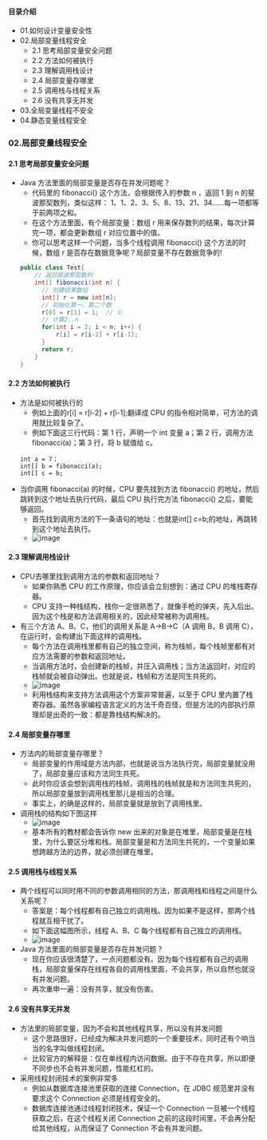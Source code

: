 #### 目录介绍
- 01.如何设计变量安全性
- 02.局部变量线程安全
    - 2.1 思考局部变量安全问题
    - 2.2 方法如何被执行
    - 2.3 理解调用栈设计
    - 2.4 局部变量存哪里
    - 2.5 调用栈与线程关系
    - 2.6 没有共享无并发
- 03.全局变量线程不安全
- 04.静态变量线程安全



### 02.局部变量线程安全
#### 2.1 思考局部变量安全问题
- Java 方法里面的局部变量是否存在并发问题呢？
    - 代码里的 fibonacci() 这个方法，会根据传入的参数 n ，返回 1 到 n 的斐波那契数列，类似这样： 1、1、2、3、5、8、13、21、34……每一项都等于前两项之和。
    - 在这个方法里面，有个局部变量：数组 r 用来保存数列的结果，每次计算完一项，都会更新数组 r 对应位置中的值。
    - 你可以思考这样一个问题，当多个线程调用 fibonacci() 这个方法的时候，数组 r 是否存在数据竞争呢？局部变量不存在数据竞争的!
    ``` java
    public class Test{
        // 返回斐波那契数列
        int[] fibonacci(int n) {
          // 创建结果数组
          int[] r = new int[n];
          // 初始化第一、第二个数
          r[0] = r[1] = 1;  // ①
          // 计算2..n
          for(int i = 2; i < n; i++) {
              r[i] = r[i-2] + r[i-1];
          }
          return r;
        }
    }
    ```


#### 2.2 方法如何被执行
- 方法是如何被执行的
    - 例如上面的r[i] = r[i-2] + r[i-1];翻译成 CPU 的指令相对简单，可方法的调用就比较复杂了。
    - 例如下面这三行代码：第 1 行，声明一个 int 变量 a；第 2 行，调用方法 fibonacci(a)；第 3 行，将 b 赋值给 c。
    ```
    int a = 7；
    int[] b = fibonacci(a);
    int[] c = b;
    ```
- 当你调用 fibonacci(a) 的时候，CPU 要先找到方法 fibonacci() 的地址，然后跳转到这个地址去执行代码，最后 CPU 执行完方法 fibonacci() 之后，要能够返回。
    - 首先找到调用方法的下一条语句的地址：也就是int[] c=b;的地址，再跳转到这个地址去执行。
    - ![image](https://img-blog.csdnimg.cn/direct/7502f03fcbf449538e16a93fbff9885a.png)



#### 2.3 理解调用栈设计
- CPU去哪里找到调用方法的参数和返回地址？
    - 如果你熟悉 CPU 的工作原理，你应该会立刻想到：通过 CPU 的堆栈寄存器。
    - CPU 支持一种栈结构，栈你一定很熟悉了，就像手枪的弹夹，先入后出。因为这个栈是和方法调用相关的，因此经常被称为调用栈。
- 有三个方法 A、B、C，他们的调用关系是 A->B->C（A 调用 B，B 调用 C），在运行时，会构建出下面这样的调用栈。
    - 每个方法在调用栈里都有自己的独立空间，称为栈帧，每个栈帧里都有对应方法需要的参数和返回地址。
    - 当调用方法时，会创建新的栈帧，并压入调用栈；当方法返回时，对应的栈帧就会被自动弹出。也就是说，栈帧和方法是同生共死的。
    - ![image](https://img-blog.csdnimg.cn/direct/6de849e108344699abce8298fb4d7ec5.png)
    - 利用栈结构来支持方法调用这个方案非常普遍，以至于 CPU 里内置了栈寄存器。虽然各家编程语言定义的方法千奇百怪，但是方法的内部执行原理却是出奇的一致：都是靠栈结构解决的。



#### 2.4 局部变量存哪里
- 方法内的局部变量存哪里？
    - 局部变量的作用域是方法内部，也就是说当方法执行完，局部变量就没用了，局部变量应该和方法同生共死。
    - 此时你应该会想到调用栈的栈帧，调用栈的栈帧就是和方法同生共死的，所以局部变量放到调用栈里那儿是相当的合理。
    - 事实上，的确是这样的，局部变量就是放到了调用栈里。
- 调用栈的结构如下图这样
    - ![image](https://img-blog.csdnimg.cn/direct/3c762d83814c40d9aece86679b8c3fb5.png)
    - 基本所有的教材都会告诉你 new 出来的对象是在堆里，局部变量是在栈里，为什么要区分堆和栈。局部变量是和方法同生共死的，一个变量如果想跨越方法的边界，就必须创建在堆里。



#### 2.5 调用栈与线程关系
- 两个线程可以同时用不同的参数调用相同的方法，那调用栈和线程之间是什么关系呢？
    - 答案是：每个线程都有自己独立的调用栈。因为如果不是这样，那两个线程就互相干扰了。
    - 如下面这幅图所示，线程 A、B、C 每个线程都有自己独立的调用栈。
    - ![image](https://img-blog.csdnimg.cn/direct/bea6739edda140f8b0e3ce2c7b60053c.png)
- Java 方法里面的局部变量是否存在并发问题？
    - 现在你应该很清楚了，一点问题都没有。因为每个线程都有自己的调用栈，局部变量保存在线程各自的调用栈里面，不会共享，所以自然也就没有并发问题。
    - 再次重申一遍：没有共享，就没有伤害。



#### 2.6 没有共享无并发
- 方法里的局部变量，因为不会和其他线程共享，所以没有并发问题
    - 这个思路很好，已经成为解决并发问题的一个重要技术，同时还有个响当当的名字叫做线程封闭。
    - 比较官方的解释是：仅在单线程内访问数据。由于不存在共享，所以即便不同步也不会有并发问题，性能杠杠的。
- 采用线程封闭技术的案例非常多
    - 例如从数据库连接池里获取的连接 Connection，在 JDBC 规范里并没有要求这个 Connection 必须是线程安全的。
    - 数据库连接池通过线程封闭技术，保证一个 Connection 一旦被一个线程获取之后，在这个线程关闭 Connection 之前的这段时间里，不会再分配给其他线程，从而保证了 Connection 不会有并发问题。























